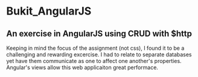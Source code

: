 Bukit_AngularJS
===============

An exercise in AngularJS using CRUD with $http
----------------------------------------------

Keeping in mind the focus of the assignment (not css), I found it to be a challenging and rewarding excercise.
I had to relate to separate databases yet have them communicate as one to affect one another's properties.  Angular's
views allow this web applicaiton great performace.
